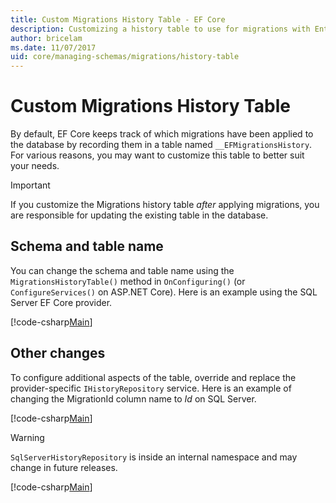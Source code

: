 ```yaml
---
title: Custom Migrations History Table - EF Core
description: Customizing a history table to use for migrations with Entity Framework Core
author: bricelam
ms.date: 11/07/2017
uid: core/managing-schemas/migrations/history-table
---
```

# Custom Migrations History Table

By default, EF Core keeps track of which migrations have been applied to the database by recording them in a table named
`__EFMigrationsHistory`. For various reasons, you may want to customize this table to better suit your needs.

> [!IMPORTANT]
> If you customize the Migrations history table *after* applying migrations, you are responsible for updating the
> existing table in the database.

## Schema and table name

You can change the schema and table name using the `MigrationsHistoryTable()` method in `OnConfiguring()` (or
`ConfigureServices()` on ASP.NET Core). Here is an example using the SQL Server EF Core provider.

[!code-csharp[Main](../../../../samples/core/Schemas/Migrations/MigrationTableNameContext.cs#TableNameContext)]

## Other changes

To configure additional aspects of the table, override and replace the provider-specific
`IHistoryRepository` service. Here is an example of changing the MigrationId column name to *Id* on SQL Server.

[!code-csharp[Main](../../../../samples/core/Schemas/Migrations/MyHistoryRepository.cs#HistoryRepositoryContext)]

> [!WARNING]
> `SqlServerHistoryRepository` is inside an internal namespace and may change in future releases.

[!code-csharp[Main](../../../../samples/core/Schemas/Migrations/MyHistoryRepository.cs#HistoryRepository)]
